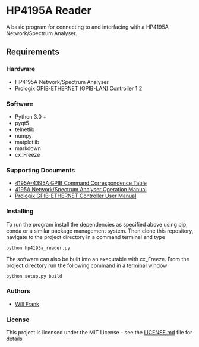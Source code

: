 # HP4195A Reader

A basic program for connecting to and interfacing with a HP4195A Network/Spectrum Analyser.

## Requirements

### Hardware
- HP4195A Network/Spectrum Analyser
- Prologix GPIB-ETHERNET (GPIB-LAN) Controller 1.2

### Software
- Python 3.0 +
- pyqt5
- telnetlib
- numpy
- matplotlib
- markdown
- cx_Freeze

### Supporting Documents
- [4195A-4395A GPIB Command Correspondence Table](http://www.tentech.ca/downloads/hardware/HP4195A/4195A-4395A%20GPIB%20Command%20Correspondance.pdf)
- [4195A Network/Spectrum Analyser Operation Manual](https://www.keysight.com/upload/cmc_upload/All/04195_90000_final.pdf)
- [Prologix GPIB-ETHERNET Controller User Manual](http://prologix.biz/downloads/PrologixGpibEthernetManual.pdf)

### Installing

To run the program install the dependencies as specified above using pip, conda or a similar package management system. Then clone this repository, navigate to the project directory in a command terminal and type

```
python hp4195a_reader.py
```

The software can also be built into an executable with cx_Freeze. From the project directory run the following command in a terminal window

```
python setup.py build
```

### Authors

* [Will Frank](https://github.com/w-frank)

### License

This project is licensed under the MIT License - see the [LICENSE.md](LICENSE.md) file for details
